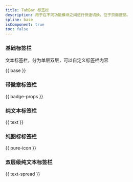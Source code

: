 ```yaml
---
title: TabBar 标签栏
description: 用于在不同功能模块之间进行快速切换，位于页面底部。
spline: base
isComponent: true
toc: false
---
```


### 基础标签栏

文本标签栏，分为单层双层，可以自定义标签栏内容

{{ base }}

### 带徽章标签栏

{{ badge-props }}

### 纯文本标签栏

{{ text }}

### 纯图标标签栏

{{ pure-icon }}

### 双层级纯文本标签栏

{{ text-spread }}
